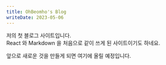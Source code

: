 ```yaml
---
title: OhBeomho's Blog
writeDate: 2023-05-06
---
```


저의 첫 블로그 사이트입니다.  
React 와 Markdown 을 처음으로 같이 쓰게 된 사이트이기도 하네요.

앞으로 새로운 것을 만들게 되면 여기에 올릴 예정입니다.
